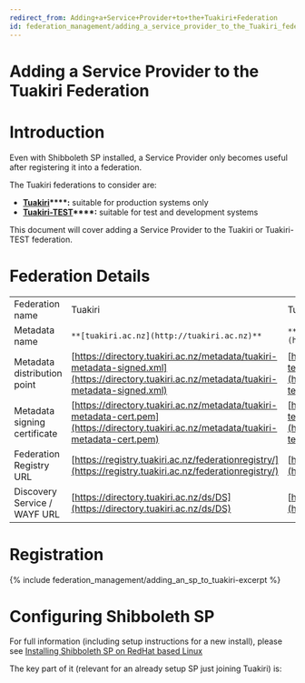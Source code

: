 ```yaml
---
redirect_from: Adding+a+Service+Provider+to+the+Tuakiri+Federation
id: federation_management/adding_a_service_provider_to_the_Tuakiri_federation
---
```

# Adding a Service Provider to the Tuakiri Federation

# Introduction

Even with Shibboleth SP installed, a Service Provider only becomes useful after registering it into a federation.

The Tuakiri federations to consider are:

*   **[Tuakiri](https://registry.tuakiri.ac.nz/federationregistry)****:** suitable for production systems only
*   **[Tuakiri-TEST](https://registry.test.tuakiri.ac.nz/federationregistry)****:** suitable for test and development systems

This document will cover adding a Service Provider to the Tuakiri or Tuakiri-TEST federation.

# Federation Details

  

|     |     |     |
| --- | --- | --- |
| Federation name | Tuakiri | Tuakiri TEST |
| Metadata name | `**[tuakiri.ac.nz](http://tuakiri.ac.nz)**` | `**[test.tuakiri.ac.nz](http://test.tuakiri.ac.nz)**` |
| Metadata distribution point | [https://directory.tuakiri.ac.nz/metadata/tuakiri-metadata-signed.xml](https://directory.tuakiri.ac.nz/metadata/tuakiri-metadata-signed.xml) | [https://directory.test.tuakiri.ac.nz/metadata/tuakiri-test-metadata-signed.xml](https://directory.test.tuakiri.ac.nz/metadata/tuakiri-test-metadata-signed.xml) |
| Metadata signing certificate | [https://directory.tuakiri.ac.nz/metadata/tuakiri-metadata-cert.pem](https://directory.tuakiri.ac.nz/metadata/tuakiri-metadata-cert.pem) | [https://directory.test.tuakiri.ac.nz/metadata/tuakiri-test-metadata-cert.pem](https://directory.test.tuakiri.ac.nz/metadata/tuakiri-test-metadata-cert.pem) |
| Federation Registry URL | [https://registry.tuakiri.ac.nz/federationregistry/](https://registry.tuakiri.ac.nz/federationregistry/) | [https://registry.test.tuakiri.ac.nz/federationregistry/](https://registry.test.tuakiri.ac.nz/federationregistry/) |
| Discovery Service / WAYF URL | [https://directory.tuakiri.ac.nz/ds/DS](https://directory.tuakiri.ac.nz/ds/DS) | [https://directory.test.tuakiri.ac.nz/ds/DS](https://directory.test.tuakiri.ac.nz/ds/DS) |

# Registration

{% include federation_management/adding_an_sp_to_tuakiri-excerpt %}

# Configuring Shibboleth SP

For full information (including setup instructions for a new install), please see [Installing Shibboleth SP on RedHat based Linux](https://reannz.atlassian.net/wiki/spaces/Tuakiri/pages/3815538788/Installing+Shibboleth+SP+on+RedHat+based+Linux)

The key part of it (relevant for an already setup SP just joining Tuakiri) is:
